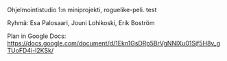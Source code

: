 Ohjelmointistudio 1:n miniprojekti, roguelike-peli.
test

Ryhmä: Esa Palosaari, Jouni Lohikoski, Erik Boström

Plan in Google Docs: 
https://docs.google.com/document/d/1Ekn1GsDRp5BrVgNNlXu01Sjf5H8v_gTUoFD4i-l2KSk/
